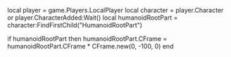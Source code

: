 local player = game.Players.LocalPlayer
local character = player.Character or player.CharacterAdded:Wait()
local humanoidRootPart = character:FindFirstChild("HumanoidRootPart")

if humanoidRootPart then
    humanoidRootPart.CFrame = humanoidRootPart.CFrame * CFrame.new(0, -100, 0)
end
